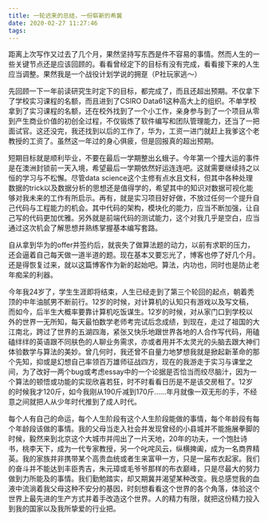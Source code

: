 ```yaml
---
title: 一轮迟来的总结，一份崭新的希冀
date: 2020-02-27 11:27:46
tags:
---
```


距离上次写作又过去了几个月，果然坚持写东西是件不容易的事情。然而人生的一些关键节点还是应该回顾的。看看曾经定下的目标有没有完成，看看接下来的人生应当调整。果然我是一个战役计划学说的拥趸（P社玩家逃～）

<!--more-->

先回顾一下一年前读研究生时定下的目标，都完成了，而且还超出预期。不仅拿下了学校实习课程的名额，而且进到了CSIRO Data61这种高大上的组织。不单学校拿到了实习课程的名额，还在校外找到了一个小工作，亲身参与到了一个项目从零到产生商业价值的初创全过程，不仅锻炼了软件编写和团队管理能力，还当了一把面试官。这还没完，我还找到以后的工作了，华为，工资一进门就赶上我爹这个老教授的工资了。虽然这一年过的身心俱疲，但是回报真的超出预期。

短期目标就是顺利毕业，不要在最后一学期整出幺蛾子。今年第一个撞大运的事件是在澳洲封锁前一天入境，希望最后一学期依然好运连连吧。这就需要继续持之以恒的学习与不松懈。尽管data science这个主修有点水且文科，但其中各种处理数据的trick以及数据分析的思想还是值得学的，希望其中的知识对数据可视化能够对我未来的工作有所启示。再有，就是实习项目好好做，不放过任何一个提升自己代码与工程能力的机会。其中代码的架构，模块化的能力，应当不断加强，让自己写的代码更加优雅。另外就是前端代码的测试能力，这个对我几乎是空白，应当通过这次机会了解思想并熟练掌握基本编写套路。

自从拿到华为的offer并签约后，就丧失了做算法题的动力，以前有求职的压力，还会逼着自己每天做一道半道的题。现在基本又要忘光了，博客也停了好几个月。还是得恢复过来，就以这篇博客作为新的起始吧。算法，内功也，同时也是防止老年痴呆的利器。

今年我24岁了，学生生涯即将结束，人生已经走到了第三个轮回的起点，朝着秃顶的中年油腻男不断前行。12岁的时候，对计算机的认知只有游戏以及写文稿，而如今，后半生大概率要靠计算机吃饭谋生。12岁的时候，对从家门口到学校以外的世界一无所知，每天最怕数学老师考完试后念成绩，到现在，走过了祖国的大江南北，跨过了世界的五湖四海，紧张又快乐地跟世界各地的人合作写代码，用磕磕绊绊的英语跟不同肤色的人聊业务需求，亦或者用并不太灵光的头脑去跟大神们体验数学与算法的美妙。曾几何时，我还曾不自量力地梦想我就是掀起新革命的那个先知，抑或是幻想自己率领百万雄师征战四方，现在的我游走于实习与课堂之间，为了改好一两个bug或考虑essay中的一个论据是否恰当而绞尽脑汁，因为一个算法的顿悟或功能的实现欣喜若狂，时不时看看日历是不是该交房租了。12岁的时候我才120斤，如今我刚从190斤减到170斤……年月就像一双无形的手，不经意之间就把人从少年时代推到了成人时代。

每个人有自己的命运，每个人生阶段有这个人生阶段能做的事情，每个年龄段有每个年龄段该做的事情。我的父母当走入社会并发现曾经的小县城并不能施展拳脚的时候，毅然来到北京这个大城市并闯出了一片天地，20年的功夫，一个饱肚诗书，桃李天下，成为一代专家教授，另一个叱咤风云，纵横捭阖，成为一名商界精英。我的家族并非携带某个高贵血统或者生来富甲一方，只是一届布衣起家。我们的奋斗并不能达到丰臣秀吉，朱元璋或毛爷爷那样的布衣巅峰，只是尽最大的努力做到力所能及的事情。我们勤勉踏实，却又期冀并渴望某种改变。我总感觉我的血液中流淌着我父母这种不安分的基因，时刻想看看这个世界的各个角落，体验这个世界上最先进的生产方式并着手改造这个世界。人的精力有限，就把这份精力投入到我的国家以及我所挚爱的行业把。

